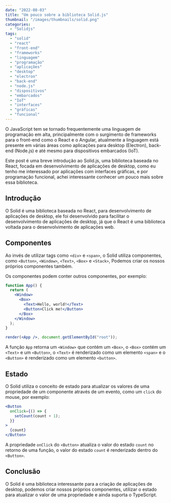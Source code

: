 ```yaml
---
date: "2022-08-03"
title: "Um pouco sobre a biblioteca Solid.js"
thumbnail: "/images/thumbnails/solid.png"
categories:
  - "Solidjs"
tags:
  - "solid"
  - "react"
  - "front-end"
  - "frameworks"
  - "linguagem"
  - "programação"
  - "aplicações"
  - "desktop"
  - "electron"
  - "back-end"
  - "node.js"
  - "dispositivos"
  - "embarcados"
  - "IoT"
  - "interfaces"
  - "gráficas"
  - "funcional"
---
```


O JavaScript tem se tornado frequentemente uma linguagem de programação em alta,
principalmente com o surgimento de frameworks para o front-end como o React e o Angular,
atualmente a linguagem está presente em várias áreas como aplicações para desktop (Electron),
back-end (Node.js) e até mesmo para dispositivos embarcados (IoT).

Este post é uma breve introdução ao Solid.js, uma biblioteca baseada no React,
focada em desenvolvimento de aplicações de desktop, como eu tenho me interessado
por aplicações com interfaces gráficas, e por programação funcional, achei
interessante conhecer um pouco mais sobre essa biblioteca.

## Introdução

O Solid é uma biblioteca baseada no React, para desenvolvimento de aplicações de desktop,
ele foi desenvolvido para facilitar o desenvolvimento de aplicações de desktop,
já que o React é uma biblioteca voltada para o desenvolvimento de aplicações web.

## Componentes

Ao invés de utilizar tags como `<div>` e `<span>`, o Solid utiliza componentes,
como `<Button>`, `<Window>`, `<Text>`, `<Box>` e `<Stack>`, Podemos criar os nossos próprios
componentes também.

Os componentes podem conter outros componentes, por exemplo:

```jsx
function App() {
  return (
    <Window>
      <Box>
        <Text>Hello, world!</Text>
        <Button>Click me!</Button>
      </Box>
    </Window>
  );
}

render(<App />, document.getElementById("root"));
```

A função `App` retorna um `<Window>` que contém um `<Box>`, o `<Box>` contém
um `<Text>` e um `<Button>`, o `<Text>` é renderizado como um elemento `<span>`
e o `<Button>` é renderizado como um elemento `<button>`.

## Estado

O Solid utiliza o conceito de estado para atualizar os valores de uma propriedade de um
componente através de um evento, como um `click` do mouse, por exemplo:

```jsx
<Button
  onClick={() => {
    setCount(count + 1);
  }}
>
  {count}
</Button>
```

A propriedade `onClick` do `<Button>` atualiza o valor do estado `count` no retorno
de uma função, o valor do estado `count` é renderizado dentro do `<Button>`.

## Conclusão

O Solid é uma biblioteca interessante para a criação de aplicações de desktop,
podemos criar nossos próprios componentes, utilizar o estado para atualizar o valor de
uma propriedade e ainda suporta o TypeScript.
